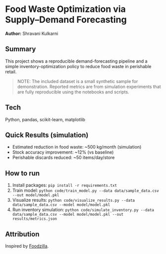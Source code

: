 # Food Waste Optimization via Supply–Demand Forecasting

**Author:** Shravani Kulkarni

## Summary
This project shows a reproducible demand-forecasting pipeline and a simple inventory-optimization policy to reduce food waste in perishable retail.

> NOTE: The included dataset is a small synthetic sample for demonstration. Reported metrics are from simulation experiments that are fully reproducible using the notebooks and scripts.

## Tech
Python, pandas, scikit-learn, matplotlib

## Quick Results (simulation)
- Estimated reduction in food waste: ~500 kg/month (simulation)
- Stock accuracy improvement: ~12% (vs baseline)
- Perishable discards reduced: ~50 items/day/store

## How to run
1. Install packages: `pip install -r requirements.txt`
2. Train model: `python code/train_model.py --data data/sample_data.csv --out model/model.pkl`
3. Visualize results: `python code/visualize_results.py --data data/sample_data.csv --model model/model.pkl`
4. Run inventory simulation: `python code/simulate_inventory.py --data data/sample_data.csv --model model/model.pkl --out results/metrics.json`

## Attribution
Inspired by [Foodzilla](https://github.com/aditikandoi/Foodzilla).
